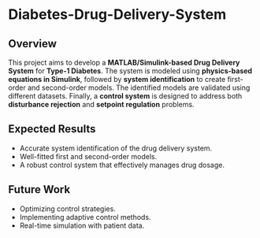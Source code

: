 # Diabetes-Drug-Delivery-System

## Overview
This project aims to develop a **MATLAB/Simulink-based Drug Delivery System** for **Type-1 Diabetes**. The system is modeled using **physics-based equations in Simulink**, followed by **system identification** to create first-order and second-order models. The identified models are validated using different datasets. Finally, a **control system** is designed to address both **disturbance rejection** and **setpoint regulation** problems.

## Expected Results
- Accurate system identification of the drug delivery system.
- Well-fitted first and second-order models.
- A robust control system that effectively manages drug dosage.

## Future Work
- Optimizing control strategies.
- Implementing adaptive control methods.
- Real-time simulation with patient data.

